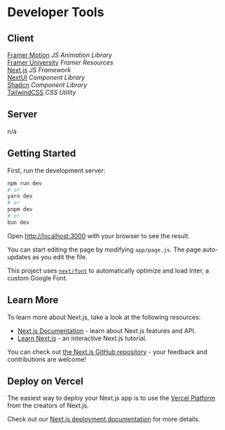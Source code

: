 # Developer Tools

## Client

[Framer Motion](https://framer.com/motion) _JS Animation Library_</br>
[Framer University](https://framer.university/resources) _Framer Resources_</br>
[Next.js](https://nextjs.org/) _JS Framework_</br>
[NextUI](https://nextui.org/) _Component Library_</br>
[Shadcn](https://ui.shadecn.com/docs/installation/next) _Component Library_</br>
[TailwindCSS](https://tailwindcss.com) _CSS Utility_</br>

## Server

n/a

## Getting Started

First, run the development server:

```bash
npm run dev
# or
yarn dev
# or
pnpm dev
# or
bun dev
```

Open [http://localhost:3000](http://localhost:3000) with your browser to see the result.

You can start editing the page by modifying `app/page.js`. The page auto-updates as you edit the file.

This project uses [`next/font`](https://nextjs.org/docs/basic-features/font-optimization) to automatically optimize and load Inter, a custom Google Font.

## Learn More

To learn more about Next.js, take a look at the following resources:

- [Next.js Documentation](https://nextjs.org/docs) - learn about Next.js features and API.
- [Learn Next.js](https://nextjs.org/learn) - an interactive Next.js tutorial.

You can check out [the Next.js GitHub repository](https://github.com/vercel/next.js/) - your feedback and contributions are welcome!

## Deploy on Vercel

The easiest way to deploy your Next.js app is to use the [Vercel Platform](https://vercel.com/new?utm_medium=default-template&filter=next.js&utm_source=create-next-app&utm_campaign=create-next-app-readme) from the creators of Next.js.

Check out our [Next.js deployment documentation](https://nextjs.org/docs/deployment) for more details.
